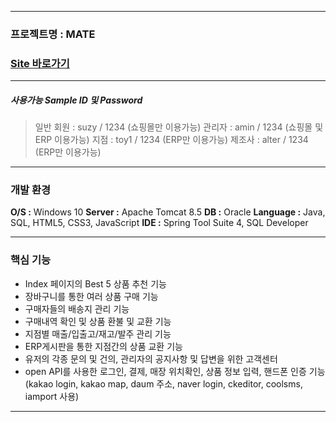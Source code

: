 ----------------------
### 프로젝트명 : MATE
### [Site 바로가기](park.jh92.kro.kr/mate)
----------------------

##### 사용가능 Sample ID 및 Password
> 일반 회원 : suzy / 1234 (쇼핑몰만 이용가능)
> 관리자 : amin / 1234 (쇼핑몰 및 ERP 이용가능)
> 지점 : toy1 / 1234 (ERP만 이용가능)
> 제조사 : alter / 1234 (ERP만 이용가능)

--- 

### 개발 환경
**O/S :** Windows 10
**Server :** Apache Tomcat 8.5
**DB :** Oracle
**Language :** Java, SQL, HTML5, CSS3, JavaScript
**IDE :** Spring Tool Suite 4, SQL Developer

---

### 핵심 기능
- Index 페이지의 Best 5 상품 추천 기능
- 장바구니를 통한 여러 상품 구매 기능
- 구매자들의 배송지 관리 기능
- 구매내역 확인 및 상품 환불 및 교환 기능
- 지점별 매출/입출고/재고/발주 관리 기능
- ERP게시판을 통한 지점간의 상품 교환 기능
- 유저의 각종 문의 및 건의, 관리자의 공지사항 및 답변을 위한 고객센터
- open API를 사용한 로그인, 결제, 매장 위치확인, 상품 정보 입력, 핸드폰 인증 기능 
  (kakao login, kakao map, daum 주소, naver login, ckeditor, coolsms, iamport 사용)
---

